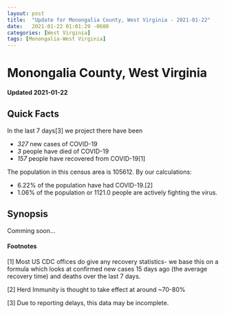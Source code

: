 ```yaml
---
layout: post
title:  "Update for Monongalia County, West Virginia - 2021-01-22"
date:   2021-01-22 01:01:29 -0600
categories: [West Virginia]
tags: [Monongalia-West Virginia]
---
```


# Monongalia County, West Virginia
#### Updated 2021-01-22

## Quick Facts

In the last 7 days[3] we project there have been
- *327* new cases of COVID-19
- *3* people have died of COVID-19
- *157* people have recovered from COVID-19[1]

The population in this census area is 105612. By our calculations:
- 6.22% of the population have had COVID-19.[2]
- 1.06% of the population or 1121.0 people are actively fighting the virus.

## Synopsis

Comming soon...


#### Footnotes

[1] Most US CDC offices do give any recovery statistics- we base this on a formula which looks at confirmed new cases
15 days ago (the average recovery time) and deaths over the last 7 days.

[2] Herd Immunity is thought to take effect at around ~70-80%

[3] Due to reporting delays, this data may be incomplete.
 
    